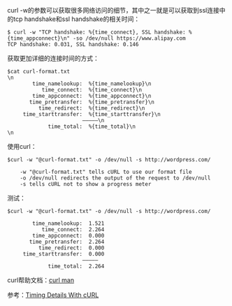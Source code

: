 curl -w的参数可以获取很多网络访问的细节，其中之一就是可以获取到ssl连接中的tcp handshake和ssl handshake的相关时间：

    $ curl -w "TCP handshake: %{time_connect}, SSL handshake: %{time_appconnect}\n" -so /dev/null https://www.alipay.com
    TCP handshake: 0.031, SSL handshake: 0.146


获取更加详细的连接时间的方式：

	$cat curl-format.txt
	\n
            time_namelookup:  %{time_namelookup}\n
               time_connect:  %{time_connect}\n
            time_appconnect:  %{time_appconnect}\n
           time_pretransfer:  %{time_pretransfer}\n
              time_redirect:  %{time_redirect}\n
         time_starttransfer:  %{time_starttransfer}\n
                            —————\n
                 time_total:  %{time_total}\n
	\n

使用curl：

	$curl -w "@curl-format.txt" -o /dev/null -s http://wordpress.com/

    	-w "@curl-format.txt" tells cURL to use our format file
    	-o /dev/null redirects the output of the request to /dev/null
    	-s tells cURL not to show a progress meter 
    
测试：
	
	$curl -w "@curl-format.txt" -o /dev/null -s http://wordpress.com/

            time_namelookup:  1.521
               time_connect:  2.264
            time_appconnect:  0.000
           time_pretransfer:  2.264
              time_redirect:  0.000
         time_starttransfer:  0.000
                            —————
                 time_total:  2.264
                 

curl帮助文档：<a href="https://curl.haxx.se/docs/manpage.html" target="_blank">curl man</a>

参考：<a href="https://blog.josephscott.org/2011/10/14/timing-details-with-curl/" target="_blank">Timing Details With cURL</a>
